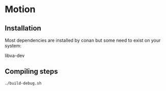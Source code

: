 # Motion


## Installation

Most dependencies are installed by conan but some need to exist on your system:

libva-dev


## Compiling steps

```bash
./build-debug.sh
```


